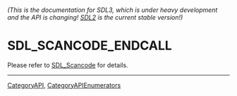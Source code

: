 ###### (This is the documentation for SDL3, which is under heavy development and the API is changing! [SDL2](https://wiki.libsdl.org/SDL2/) is the current stable version!)
# SDL_SCANCODE_ENDCALL

Please refer to [SDL_Scancode](SDL_Scancode) for details.

----
[CategoryAPI](CategoryAPI), [CategoryAPIEnumerators](CategoryAPIEnumerators)


